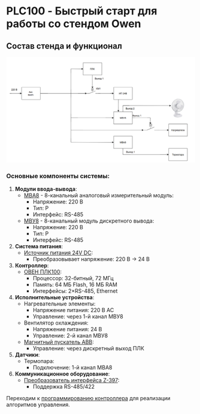 # PLC100 - Быстрый старт для работы со стендом Owen

## Состав стенда и функционал

![Общий вид стенда](image-1.png)

### Основные компоненты системы:
1. **Модули ввода-вывода**:
   - [МВА8](https://owen.ru/uploads/38/rie_mva8_2172.pdf) - 8-канальный аналоговый измерительный модуль:
     - Напряжение: 220 В
     - Тип: P
     - Интерфейс: RS-485
   - [МВУ8](https://owen.ru/uploads/re_mvu8-m01_1792.pdf) - 8-канальный модуль дискретного вывода:
     - Напряжение: 220 В
     - Тип: P
     - Интерфейс: RS-485
2. **Система питания**:
   - [Источник питания 24V DC](https://www.farnell.com/datasheets/99831.pdf):
     - Преобразовывает напряжение: 220 В -> 24 В
3. **Контроллер**:
   - [ОВЕН ПЛК100](https://owen.ru/uploads/re_plc100_1437.pdf):
     - Процессор: 32-битный, 72 МГц
     - Память: 64 МБ Flash, 16 МБ RAM
     - Интерфейсы: 2×RS-485, Ethernet
4. **Исполнительные устройства**:
   - Нагревательные элементы:
     - Напряжение питания: 220 В AC
     - Управление: через 1-й канал МВУ8
   - Вентилятор охлаждения:
     - Напряжение питания: 24 В
     - Управление: 2-й канал МВУ8
   - [Магнитный пускатель ABB](https://www.rlocman.ru/i/File/dat/ABB/Power_General_Purpose/A26_30_10_230V_50HZ.pdf):
     - Управление: через дискретный выход ПЛК
5. **Датчики**:
   - Термопара:
     - Подключение: 1-й канал МВА8
6. **Коммуникационное оборудование**:
   - [Преобразователь интерфейса Z-397](https://ironlogic.ru/il_new.nsf/htm/ru_usb485):
     - Поддержка RS-485/422 
      
Переходим к [программированию контроллера](PLC_programming.md) для реализации алгоритмов управления.
